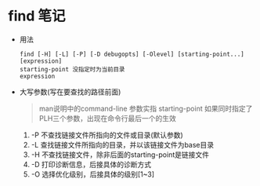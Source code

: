 # find 笔记

- 用法

  ```shell
  find [-H] [-L] [-P] [-D debugopts] [-Olevel] [starting-point...] [expression]
  starting-point 没指定时为当前目录
  expression
  ```

- 大写参数(写在要查找的路径前面)
   > man说明中的command-line 参数实指 starting-point
   > 如果同时指定了PLH三个参数，出现在命令行最后一个的生效
   1. -P 不查找链接文件所指向的文件或目录(默认参数)
   2. -L 查找链接文件所指向的目录，并以该链接文件为base目录
   3. -H 不查找链接文件，除非后面的starting-point是链接文件
   4. -D 打印诊断信息，后接具体的诊断方式
   5. -O 选择优化级别，后接具体的级别[1~3]
